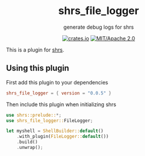 
<div align="center">

# shrs_file_logger

generate debug logs for shrs

[![crates.io](https://img.shields.io/crates/v/shrs_mux.svg)](https://crates.io/crates/shrs_file_logger)
[![MIT/Apache 2.0](https://img.shields.io/badge/license-MIT%2FApache-blue.svg)](#)

</div>

This is a plugin for [shrs](https://github.com/MrPicklePinosaur/shrs).

## Using this plugin

First add this plugin to your dependencies
```toml
shrs_file_logger = { version = "0.0.5" }
```

Then include this plugin when initializing shrs
```rust
use shrs::prelude::*;
use shrs_file_logger::FileLogger;

let myshell = ShellBuilder::default()
    .with_plugin(FileLogger::default())
    .build()
    .unwrap();

```
